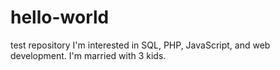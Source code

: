# hello-world
test repository
I'm interested in SQL, PHP, JavaScript, and web development.
I'm married with 3 kids.
